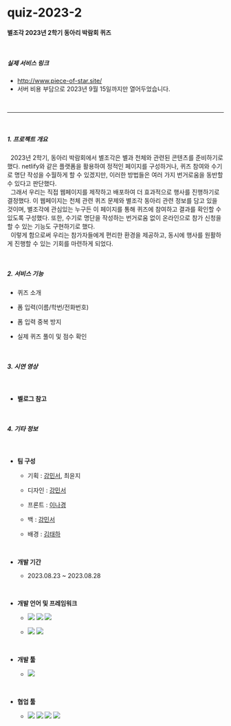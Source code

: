 # quiz-2023-2
**별조각 2023년 2학기 동아리 박람회 퀴즈**

<br>

<h5>실제 서비스 링크</h5>

- http://www.piece-of-star.site/
- 서버 비용 부담으로 2023년 9월 15일까지만 열어두었습니다.

<br>

---

<br>

<h5>1. 프로젝트 개요</h5>

&nbsp; 2023년 2학기, 동아리 박람회에서 별조각은 별과 천체와 관련된 콘텐츠를 준비하기로 했다. netlify와 같은 플랫폼을 활용하여 정적인 페이지를 구성하거나, 퀴즈 참여와 수기로 명단 작성을 수월하게 할 수 있겠지만, 이러한 방법들은 여러 가지 번거로움을 동반할 수 있다고 판단했다.
<br>
&nbsp; 그래서 우리는 직접 웹페이지를 제작하고 배포하여 더 효과적으로 행사를 진행하기로 결정했다. 이 웹페이지는 천체 관련 퀴즈 문제와 별조각 동아리 관련 정보를 담고 있을 것이며, 별조각에 관심있는 누구든 이 페이지를 통해 퀴즈에 참여하고 결과를 확인할 수 있도록 구성했다. 또한, 수기로 명단을 작성하는 번거로움 없이 온라인으로 참가 신청을 할 수 있는 기능도 구현하기로 했다.
<br>
&nbsp; 이렇게 함으로써 우리는 참가자들에게 편리한 환경을 제공하고, 동시에 행사를 원활하게 진행할 수 있는 기회를 마련하게 되었다.

<br>

<h5>2. 서비스 기능</h5>

- 퀴즈 소개

- 폼 입력(이름/학번/전화번호)

- 폼 입력 중복 방지

- 실제 퀴즈 풀이 및 점수 확인

<br>

<h5>3. 시연 영상</h5>

<br>

- **벨로그 참고**

<br>

<h5>4. 기타 정보</h5>

<br>

- **팀 구성**

    - 기획 : [강민서](https://github.com/MinseoKangQ), 최윤지

    - 디자인 : [강민서](https://github.com/MinseoKangQ)

    - 프론트 : [이나경](https://github.com/lee-nakyung)

    - 백 : [강민서](https://github.com/MinseoKangQ)

    - 배경 : [김태하](https://github.com/xogk1128)

<br>

- **개발 기간**

    - 2023.08.23 ~ 2023.08.28

<br>

- **개발 언어 및 프레임워크**

    - <img src="https://img.shields.io/badge/HTML5-E34F26?style=for-the-badge&logo=HTML5&logoColor=white"/> <img src="https://img.shields.io/badge/CSS3-1572B6?style=for-the-badge&logo=CSS3&logoColor=white"/> <img src="https://img.shields.io/badge/JavaScript-F7DF1E?style=for-the-badge&logo=JavaScript&logoColor=white"/>
    
    - <img src="https://img.shields.io/badge/Python-3766AB?style=for-the-badge&logo=Python&logoColor=white"/> <img src="https://img.shields.io/badge/Django-092E20?style=for-the-badge&logo=Django&logoColor=white)"/>

<br>

- **개발 툴**

    - <img src="https://img.shields.io/badge/Visual Studio Code-007ACC?style=for-the-badge&logo=Visual Studio Code&logoColor=white"/>

<br>

- **협업 툴**

    - <img src="https://img.shields.io/badge/Figma-F24E1E?style=for-the-badge&logo=Figma&logoColor=white"/> <img src="https://img.shields.io/badge/Discord-5865F2?style=for-the-badge&logo=Discord&logoColor=white"/> <img src="https://img.shields.io/badge/Notion-black?style=for-the-badge&logo=Notion&logoColor=white"/> <img src="https://img.shields.io/badge/Github-black?style=for-the-badge&logo=Github&logoColor=white"/>
